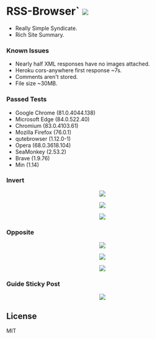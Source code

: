 # RSS-Browser` <img src='https://img.shields.io/github/license/acktic/acktic.github.io?style=social'>


  - Really Simple Syndicate.
  - Rich Site Summary.


### Known Issues


* Nearly half XML responses have no images attached.
* Heroku cors-anywhere first response ~7s.
* Comments aren't stored.
* File size ~30MB.


### Passed Tests


* Google Chrome (81.0.4044.138)
* Microsoft Edge (84.0.522.40)
* Chromium (83.0.4103.61)
* Mozilla Firefox (76.0.1)
* qutebrowser (1.12.0-1)
* Opera (68.0.3618.104)
* SeaMonkey (2.53.2)
* Brave (1.9.76)
* Min (1.14)


### Invert

<p align='center'><img src='http://acktic.github.io/screenshots/invert.png'></p>

<p align='center'><img src='http://acktic.github.io/screenshots/air.png'></p>

<p align='center'><img src='http://acktic.github.io/screenshots/wall.png'></p>


### Opposite

<p align='center'><img src='http://acktic.github.io/screenshots/opposite.png'></p>

<p align='center'><img src='http://acktic.github.io/screenshots/result.png'></p>

<p align='center'><img src='http://acktic.github.io/screenshots/visual.png'></p>


### Guide Sticky Post

<p align='center'><img src='http://acktic.github.io/screenshots/guide.png'></p>


License
----

MIT
